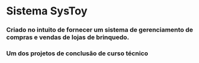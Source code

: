 # Sistema SysToy

### Criado no intuito de fornecer um sistema de gerenciamento de compras e vendas de lojas de brinquedo.
### Um dos projetos de conclusão de curso técnico
